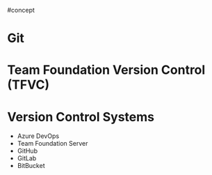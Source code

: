 #concept 
# Git
# Team Foundation Version Control (TFVC)
# Version Control Systems
- Azure DevOps
- Team Foundation Server
- GitHub
- GitLab
- BitBucket